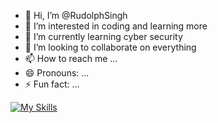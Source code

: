 - 👋 Hi, I’m @RudolphSingh
- 👀 I’m interested in coding and learning more 
- 🌱 I’m currently learning cyber security 
- 💞️ I’m looking to collaborate on everything
- 📫 How to reach me ...
- 😄 Pronouns: ...
- ⚡ Fun fact: ...

<!---
RudolphSingh/RudolphSingh is a ✨ special ✨ repository because its `README.md` (this file) appears on your GitHub profile.
You can click the Preview link to take a look at your changes.
--->
[![My Skills](https://skillicons.dev/icons?i=js,html,css,wasm)](https://skillicons.dev) 
